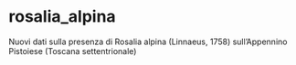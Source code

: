 # rosalia_alpina
Nuovi dati sulla presenza di Rosalia alpina (Linnaeus, 1758) sull’Appennino Pistoiese (Toscana settentrionale)
